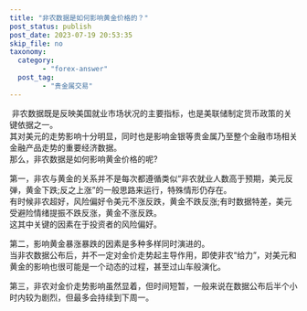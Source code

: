 ```yaml
---
title: "非农数据是如何影响黄金价格的？"
post_status: publish
post_date: 2023-07-19 20:53:35
skip_file: no
taxonomy:
  category:
        - "forex-answer"
  post_tag:
        - "贵金属交易"
---
```


 非农数据既是反映美国就业市场状况的主要指标，也是美联储制定货币政策的关键依据之一。  
其对美元的走势影响十分明显，同时也是影响金银等贵金属乃至整个金融市场相关金融产品走势的重要经济数据。  
那么，非农数据是如何影响黄金价格的呢?

第一，非农与黄金的关系并不是每次都遵循类似“非农就业人数高于预期，美元反弹，黄金下跌;反之上涨”的一般思路来运行，特殊情形仍存在。  
有时候非农超好，风险偏好令美元不涨反跌，黄金不跌反涨;有时数据特差，美元受避险情绪提振不跌反涨，黄金不涨反跌。  
这其中关键的因素在于投资者的风险偏好。

第二，影响黄金暴涨暴跌的因素是多种多样同时演进的。  
当非农数据公布后，并不一定对金价走势起主导作用，即使非农“给力”，对美元和黄金的影响也很可能是一个动态的过程，甚至过山车般演化。

第三，非农对金价走势影响虽然显着，但时间短暂，一般来说在数据公布后半个小时内较为剧烈，但最多会持续到下周一。
